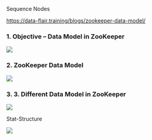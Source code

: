 

Sequence Nodes

https://data-flair.training/blogs/zookeeper-data-model/

### 1. Objective – Data Model in ZooKeeper

![](https://d2h0cx97tjks2p.cloudfront.net/blogs/wp-content/uploads/sites/2/2018/07/ZooKeeper-Data-Model-01.jpg)

### 2. ZooKeeper Data Model
![](https://static.packt-cdn.com/products/9781784391324/graphics/1324OS_02_02.jpg)
### 3. 3. Different Data Model in ZooKeeper

![](https://d2h0cx97tjks2p.cloudfront.net/blogs/wp-content/uploads/sites/2/2018/07/Time-in-ZooKeeper-01.jpg)

Stat-Structure

![](https://d2h0cx97tjks2p.cloudfront.net/blogs/wp-content/uploads/sites/2/2018/07/ZooKeeper-Stat-Structure-01.jpg)
